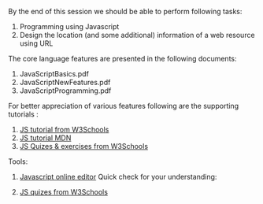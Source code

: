 By the end of this session we should be able to perform following tasks:

1. Programming using Javascript
2. Design the location (and some additional) information of a web resource using URL

The core language features are presented in the following documents:
1. JavaScriptBasics.pdf
2. JavaScriptNewFeatures.pdf
3. JavaScriptProgramming.pdf

For better appreciation of various features following are the supporting tutorials :

1. [JS tutorial from W3Schools](https://www.w3schools.com/js/)
2. [JS tutorial MDN](https://developer.mozilla.org/en-US/docs/Web/JavaScript/A_re-introduction_to_JavaScript)
3. [JS Quizes & exercises from W3Schools](https://www.w3schools.com/quiztest/quiztest.asp?qtest=JS)

Tools:
1. [Javascript online editor](https://www.w3schools.com/js/js_editor.asp)
Quick check for your understanding:

1. [JS quizes from W3Schools](https://www.w3schools.com/js/js_quiz.asp)